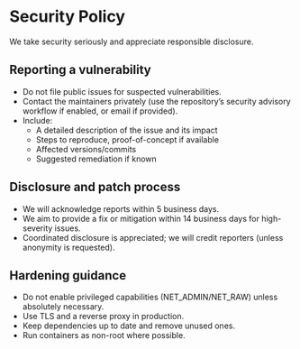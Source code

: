 # Security Policy

We take security seriously and appreciate responsible disclosure.

## Reporting a vulnerability

- Do not file public issues for suspected vulnerabilities.
- Contact the maintainers privately (use the repository’s security advisory workflow if enabled, or email if provided).
- Include:
  - A detailed description of the issue and its impact
  - Steps to reproduce, proof-of-concept if available
  - Affected versions/commits
  - Suggested remediation if known

## Disclosure and patch process

- We will acknowledge reports within 5 business days.
- We aim to provide a fix or mitigation within 14 business days for high-severity issues.
- Coordinated disclosure is appreciated; we will credit reporters (unless anonymity is requested).

## Hardening guidance

- Do not enable privileged capabilities (NET_ADMIN/NET_RAW) unless absolutely necessary.
- Use TLS and a reverse proxy in production.
- Keep dependencies up to date and remove unused ones.
- Run containers as non-root where possible.